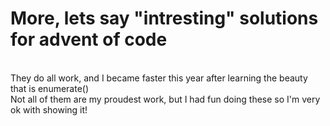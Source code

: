 # More, lets say "intresting" solutions for advent of code
<br>They do all work, and I became faster this year after learning the beauty that is enumerate() 
<br>Not all of them are my proudest work, but I had fun doing these so I'm very ok with showing it!
